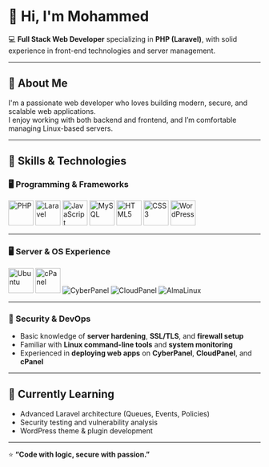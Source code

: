 # 👋 Hi, I'm Mohammed

💻 **Full Stack Web Developer** specializing in **PHP (Laravel)**, with solid experience in front-end technologies and server management.

---

## 🧠 About Me

I'm a passionate web developer who loves building modern, secure, and scalable web applications.  
I enjoy working with both backend and frontend, and I’m comfortable managing Linux-based servers.

---

## 🧩 Skills & Technologies

### 🖥️ Programming & Frameworks
<p align="left">
  <img src="https://cdn.jsdelivr.net/gh/devicons/devicon/icons/php/php-original.svg" alt="PHP" width="50" height="50"/>
  <img src="https://cdn.jsdelivr.net/gh/devicons/devicon/icons/laravel/laravel-plain.svg" alt="Laravel" width="50" height="50"/>
  <img src="https://cdn.jsdelivr.net/gh/devicons/devicon/icons/javascript/javascript-original.svg" alt="JavaScript" width="50" height="50"/>
  <img src="https://cdn.jsdelivr.net/gh/devicons/devicon/icons/mysql/mysql-original.svg" alt="MySQL" width="50" height="50"/>
  <img src="https://cdn.jsdelivr.net/gh/devicons/devicon/icons/html5/html5-original.svg" alt="HTML5" width="50" height="50"/>
  <img src="https://cdn.jsdelivr.net/gh/devicons/devicon/icons/css3/css3-original.svg" alt="CSS3" width="50" height="50"/>
  <img src="https://cdn.jsdelivr.net/gh/devicons/devicon/icons/wordpress/wordpress-original.svg" alt="WordPress" width="50" height="50"/>
</p>

---

### 🖥️ Server & OS Experience
<p align="left">
  <img src="https://cdn.jsdelivr.net/gh/devicons/devicon/icons/ubuntu/ubuntu-plain.svg" alt="Ubuntu" width="50" height="50"/>
  <img src="https://cdn.jsdelivr.net/gh/simple-icons/simple-icons/icons/cpanel.svg" alt="cPanel" width="50" height="50"/>
  <img src="https://img.shields.io/badge/CyberPanel-2E86C1?style=for-the-badge&logo=cloudflare&logoColor=white" alt="CyberPanel"/>
  <img src="https://img.shields.io/badge/CloudPanel-1A73E8?style=for-the-badge&logo=google-cloud&logoColor=white" alt="CloudPanel"/>
  <img src="https://img.shields.io/badge/AlmaLinux-000000?style=for-the-badge&logo=linux&logoColor=white" alt="AlmaLinux"/>
</p>

---

### 🔐 Security & DevOps
- Basic knowledge of **server hardening**, **SSL/TLS**, and **firewall setup**
- Familiar with **Linux command-line tools** and **system monitoring**
- Experienced in **deploying web apps** on **CyberPanel**, **CloudPanel**, and **cPanel**

---

## 🚀 Currently Learning
- Advanced Laravel architecture (Queues, Events, Policies)
- Security testing and vulnerability analysis
- WordPress theme & plugin development

---



⭐ **“Code with logic, secure with passion.”**
